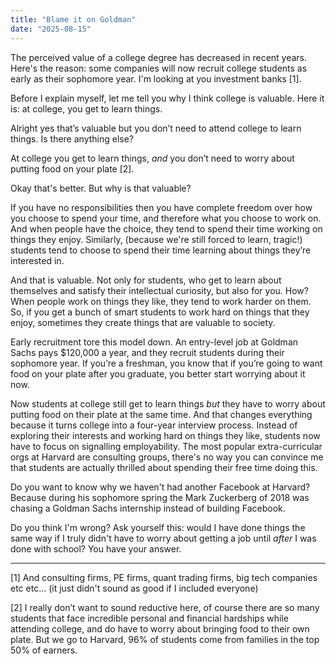 ```yaml
---
title: "Blame it on Goldman"
date: "2025-08-15"
---
```



The perceived value of a college degree has decreased in recent years. Here's the reason: some companies will now recruit college students as early as their sophomore year. I'm looking at you investment banks [1]. 

Before I explain myself, let me tell you why I think college is valuable. Here it is: at college, you get to learn things. 

Alright yes that’s valuable but you don’t need to attend college to learn things. Is there anything else? 

At college you get to learn things, *and* you don’t need to worry about putting food on your plate [2]. 

Okay that's better. But why is that valuable?

If you have no responsibilities then you have complete freedom over how you choose to spend your time, and therefore what you choose to work on. And when people have the choice, they tend to spend their time working on things they enjoy. Similarly, (because we're still forced to learn, tragic!) students tend to choose to spend their time learning about things they’re interested in.

And that is valuable. Not only for students, who get to learn about themselves and satisfy their intellectual curiosity, but also for you. How? When people work on things they like, they tend to work harder on them. So, if you get a bunch of smart students to work hard on things that they enjoy, sometimes they create things that are valuable to society.

Early recruitment tore this model down. An entry-level job at Goldman Sachs pays $120,000 a year, and they recruit students during their sophomore year. If you’re a freshman, you know that if you’re going to want food on your plate after you graduate, you better start worrying about it now. 

Now students at college still get to learn things *but* they have to worry about putting food on their plate at the same time. And that changes everything because it turns college into a four-year interview process. Instead of exploring their interests and working hard on things they like, students now have to focus on signalling employability. The most popular extra-curricular orgs at Harvard are consulting groups, there's no way you can convince me that students are actually thrilled about spending their free time doing this.

Do you want to know why we haven't had another Facebook at Harvard? Because during his sophomore spring the Mark Zuckerberg of 2018 was chasing a Goldman Sachs internship instead of building Facebook. 

Do you think I'm wrong? Ask yourself this: would I have done things the same way if I truly didn't have to worry about getting a job until *after* I was done with school? You have your answer. 

--- 




[1] And consulting firms, PE firms, quant trading firms, big tech companies etc etc… (it just didn't sound as good if I included everyone) 

[2] I really don’t want to sound reductive here, of course there are so many students that face incredible personal and financial hardships while attending college, and do have to worry about bringing food to their own plate. But we go to Harvard, 96% of students come from families in the top 50% of earners.




